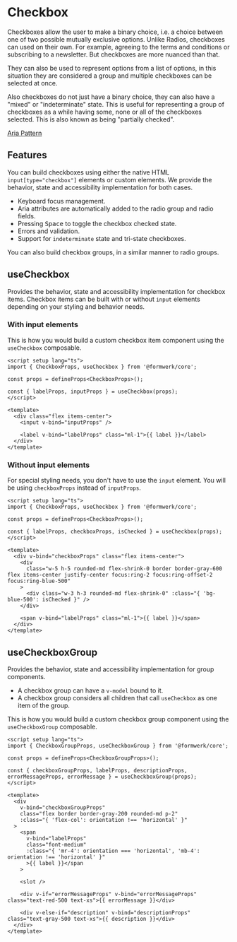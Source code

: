 # Checkbox

Checkboxes allow the user to make a binary choice, i.e. a choice between one of two possible mutually exclusive options. Unlike Radios, checkboxes can used on their own. For example, agreeing to the terms and conditions or subscribing to a newsletter. But checkboxes are more nuanced than that.

They can also be used to represent options from a list of options, in this situation they are considered a group and multiple checkboxes can be selected at once.

Also checkboxes do not just have a binary choice, they can also have a "mixed" or "indeterminate" state. This is useful for representing a group of checkboxes as a while having some, none or all of the checkboxes selected. This is also known as being "partially checked".

[Aria Pattern](https://www.w3.org/WAI/ARIA/apg/patterns/checkbox/)

## Features

You can build checkboxes using either the native HTML `input[type="checkbox"]` elements or custom elements. We provide the behavior, state and accessibility implementation for both cases.

- Keyboard focus management.
- Aria attributes are automatically added to the radio group and radio fields.
- Pressing <kbd>Space</kbd> to toggle the checkbox checked state.
- Errors and validation.
- Support for `indeterminate` state and tri-state checkboxes.

You can also build checkbox groups, in a similar manner to radio groups.

## useCheckbox

Provides the behavior, state and accessibility implementation for checkbox items. Checkbox items can be built with or without `input` elements depending on your styling and behavior needs.

### With input elements

This is how you would build a custom checkbox item component using the `useCheckbox` composable.

```vue
<script setup lang="ts">
import { CheckboxProps, useCheckbox } from '@formwerk/core';

const props = defineProps<CheckboxProps>();

const { labelProps, inputProps } = useCheckbox(props);
</script>

<template>
  <div class="flex items-center">
    <input v-bind="inputProps" />

    <label v-bind="labelProps" class="ml-1">{{ label }}</label>
  </div>
</template>
```

### Without input elements

For special styling needs, you don't have to use the `input` element. You will be using `checkboxProps` instead of `inputProps`.

```vue
<script setup lang="ts">
import { CheckboxProps, useCheckbox } from '@formwerk/core';

const props = defineProps<CheckboxProps>();

const { labelProps, checkboxProps, isChecked } = useCheckbox(props);
</script>

<template>
  <div v-bind="checkboxProps" class="flex items-center">
    <div
      class="w-5 h-5 rounded-md flex-shrink-0 border border-gray-600 flex items-center justify-center focus:ring-2 focus:ring-offset-2 focus:ring-blue-500"
    >
      <div class="w-3 h-3 rounded-md flex-shrink-0" :class="{ 'bg-blue-500': isChecked }" />
    </div>

    <span v-bind="labelProps" class="ml-1">{{ label }}</span>
  </div>
</template>
```

## useCheckboxGroup

Provides the behavior, state and accessibility implementation for group components.

- A checkbox group can have a `v-model` bound to it.
- A checkbox group considers all children that call `useCheckbox` as one item of the group.

This is how you would build a custom checkbox group component using the `useCheckboxGroup` composable.

```vue
<script setup lang="ts">
import { CheckboxGroupProps, useCheckboxGroup } from '@formwerk/core';

const props = defineProps<CheckboxGroupProps>();

const { checkboxGroupProps, labelProps, descriptionProps, errorMessageProps, errorMessage } = useCheckboxGroup(props);
</script>

<template>
  <div
    v-bind="checkboxGroupProps"
    class="flex border border-gray-200 rounded-md p-2"
    :class="{ 'flex-col': orientation !== 'horizontal' }"
  >
    <span
      v-bind="labelProps"
      class="font-medium"
      :class="{ 'mr-4': orientation === 'horizontal', 'mb-4': orientation !== 'horizontal' }"
      >{{ label }}</span
    >

    <slot />

    <div v-if="errorMessageProps" v-bind="errorMessageProps" class="text-red-500 text-xs">{{ errorMessage }}</div>

    <div v-else-if="description" v-bind="descriptionProps" class="text-gray-500 text-xs">{{ description }}</div>
  </div>
</template>
```

